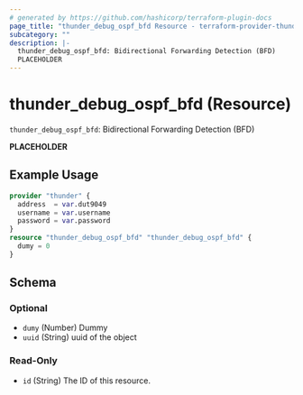 ```yaml
---
# generated by https://github.com/hashicorp/terraform-plugin-docs
page_title: "thunder_debug_ospf_bfd Resource - terraform-provider-thunder"
subcategory: ""
description: |-
  thunder_debug_ospf_bfd: Bidirectional Forwarding Detection (BFD)
  PLACEHOLDER
---
```


# thunder_debug_ospf_bfd (Resource)

`thunder_debug_ospf_bfd`: Bidirectional Forwarding Detection (BFD)

__PLACEHOLDER__

## Example Usage

```terraform
provider "thunder" {
  address  = var.dut9049
  username = var.username
  password = var.password
}
resource "thunder_debug_ospf_bfd" "thunder_debug_ospf_bfd" {
  dumy = 0
}
```

<!-- schema generated by tfplugindocs -->
## Schema

### Optional

- `dumy` (Number) Dummy
- `uuid` (String) uuid of the object

### Read-Only

- `id` (String) The ID of this resource.


